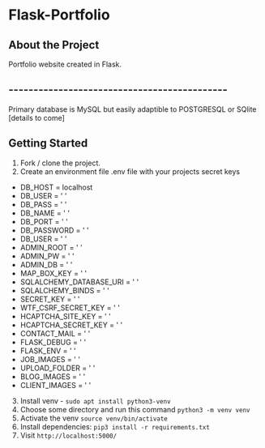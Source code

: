 # Flask-Portfolio
## About the Project
Portfolio website created in Flask. 
## --------------------------------------------

Primary database is MySQL but easily adaptible to POSTGRESQL or SQlite [details to come]
## Getting Started

1. Fork / clone the project.
2. Create an environment file .env file with your projects secret keys
  - DB_HOST = localhost
  - DB_USER = ' '  
  - DB_PASS = ' '
  - DB_NAME = ' '
  - DB_PORT = ' ' 
  - DB_PASSWORD = ' '
  - DB_USER = ' '
  - ADMIN_ROOT = ' '
  - ADMIN_PW = ' '
  - ADMIN_DB = ' '
  - MAP_BOX_KEY = ' '
  - SQLALCHEMY_DATABASE_URI = ' '
  - SQLALCHEMY_BINDS = ' '
  - SECRET_KEY = ' '
  - WTF_CSRF_SECRET_KEY = ' '
  - HCAPTCHA_SITE_KEY = ' '
  - HCAPTCHA_SECRET_KEY = ' '
  - CONTACT_MAIL = ' '
  - FLASK_DEBUG = ' '
  - FLASK_ENV = ' '
  - JOB_IMAGES = ' '
  - UPLOAD_FOLDER = ' '
  - BLOG_IMAGES = ' '
  - CLIENT_IMAGES = ' '
3. Install venv - `sudo apt install python3-venv`
4. Choose some directory and run this command `python3 -m venv venv`
5. Activate the venv `source venv/bin/activate`
6. Install dependencies: `pip3 install -r requirements.txt`
7. Visit `http://localhost:5000/`